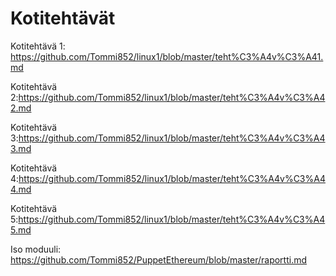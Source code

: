 # Kotitehtävät
Kotitehtävä 1: https://github.com/Tommi852/linux1/blob/master/teht%C3%A4v%C3%A41.md

Kotitehtävä 2:https://github.com/Tommi852/linux1/blob/master/teht%C3%A4v%C3%A42.md

Kotitehtävä 3:https://github.com/Tommi852/linux1/blob/master/teht%C3%A4v%C3%A43.md

Kotitehtävä 4:https://github.com/Tommi852/linux1/blob/master/teht%C3%A4v%C3%A44.md

Kotitehtävä 5:https://github.com/Tommi852/linux1/blob/master/teht%C3%A4v%C3%A45.md


Iso moduuli: https://github.com/Tommi852/PuppetEthereum/blob/master/raportti.md
